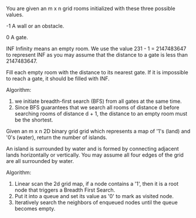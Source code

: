 You are given an m x n grid rooms initialized with these three possible values.

-1 A wall or an obstacle.

0 A gate.

INF Infinity means an empty room. We use the value 231 - 1 = 2147483647 to represent INF as you may assume that the distance to a gate is less than 2147483647.

Fill each empty room with the distance to its nearest gate. If it is impossible to reach a gate, it should be filled with INF.

Algorithm:
1. we initiate breadth-first search (BFS) from all gates at the same time.
2. Since BFS guarantees that we search all rooms of distance d before searching rooms of distance d + 1, the distance to an empty room must be the shortest.

Given an m x n 2D binary grid grid which represents a map of '1's (land) and '0's (water), return the number of islands.

An island is surrounded by water and is formed by connecting adjacent lands horizontally or vertically. You may assume all four edges of the grid are all surrounded by water.

Algorithm:

1. Linear scan the 2d grid map, if a node contains a '1', then it is a root node that triggers a Breadth First Search.
2. Put it into a queue and set its value as '0' to mark as visited node.
3. Iteratively search the neighbors of enqueued nodes until the queue becomes empty.
